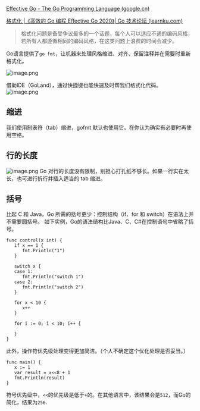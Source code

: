 
[Effective Go - The Go Programming Language (google.cn)](https://golang.google.cn/doc/effective_go#formatting)

[格式化 |《高效的 Go 编程 Effective Go 2020》| Go 技术论坛 (learnku.com)](https://learnku.com/docs/effective-go/2020/format/6237)

>格式化问题是备受争议最多的一个话题，每个人可以适应不通的编码风格，若所有人都遵循相同的编码风格，在这类问题上浪费的时间会减少。

Go语言提供了`go fmt`，让机器来处理风格缩进、对齐、保留注释并在需要时重新格式化。

![image.png](https://p1-juejin.byteimg.com/tos-cn-i-k3u1fbpfcp/f908ffc6bd174a6c93e51b04efd1e51a~tplv-k3u1fbpfcp-watermark.image?)

借助IDE（GoLand），通过快捷键也能快速及时帮我们格式化代码。
![image.png](https://p9-juejin.byteimg.com/tos-cn-i-k3u1fbpfcp/80bdc6250bf345fa8d239dc8c2b0c6a4~tplv-k3u1fbpfcp-watermark.image?)

## 缩进

我们使用制表符（tab）缩进，gofmt 默认也使用它。在你认为确实有必要时再使用空格。

## 行的长度

![image.png](https://p6-juejin.byteimg.com/tos-cn-i-k3u1fbpfcp/07f5c72118af4aac959f8dc0ad32cc79~tplv-k3u1fbpfcp-watermark.image?)
Go 对行的长度没有限制，别担心打孔纸不够长。如果一行实在太长，也可进行折行并插入适当的 tab 缩进。


## 括号

比起 C 和 Java，Go 所需的括号更少：控制结构（if、for 和 switch）在语法上并不需要圆括号。
如下实例，Go的语法结构比Java、C、C#在控制语句中省略了括号。
```
func control(x int) {
   if x == 1 {
      fmt.Println("1")
   }

   switch x {
   case 1:
      fmt.Println("switch 1")
   case 2:
      fmt.Println("switch 2")
   }

   for x < 10 {
      x++
   }

   for i := 0; i < 10; i++ {
      
   }
}
```
此外，操作符优先级处理变得更加简洁。（个人不确定这个优化处理是否妥当。）
```
func main() {
   x := 1
   var result = x<<8 + 1
   fmt.Println(result)
}
```
符号优先级中，`<<`的优先级是低于`+`的。在其他语言中，该结果会是`512`，而Go的简化，结果为`256`.